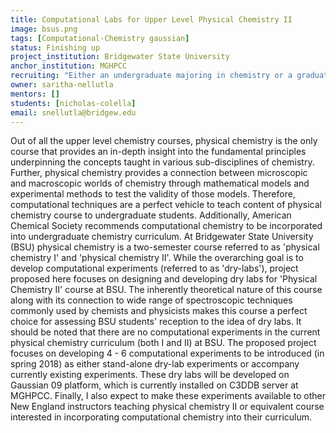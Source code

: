 ```yaml
---
title: Computational Labs for Upper Level Physical Chemistry II
image: bsus.png
tags: [Computational-Chemistry gaussian]
status: Finishing up
project_institution: Bridgewater State University
anchor_institution: MGHPCC
recruiting: "Either an undergraduate majoring in chemistry or a graduate student with chemistry as a field of study can do the project. Following qualifications are highly desirable: (a) If undergraduate student, has taken physical chemistry courses; (b) knowledge of computational modeling, preferably in chemistry; (c) experience with Gaussian computational software; (d) experience with unix/linux OS."
owner: saritha-nellutla
mentors: []
students: [nicholas-colella]
email: snellutla@bridgew.edu
---
```


Out of all the upper level chemistry courses, physical chemistry is the only course that provides an in-depth insight into the fundamental principles underpinning the concepts taught in various sub-disciplines of chemistry. Further, physical chemistry provides a connection between microscopic and macroscopic worlds of chemistry through mathematical models and experimental methods to test the validity of those models. Therefore, computational techniques are a perfect vehicle to teach content of physical chemistry course to undergraduate students. Additionally, American Chemical Society recommends computational chemistry to be incorporated into undergraduate chemistry curriculum. At Bridgewater State University (BSU) physical chemistry is a two-semester course referred to as 'physical chemistry I' and 'physical chemistry II'. While the overarching goal is to develop computational experiments (referred to as 'dry-labs'), project proposed here focuses on designing and developing dry labs for 'Physical Chemistry II' course at BSU. The inherently theoretical nature of this course along with its connection to wide range of spectroscopic techniques commonly used by chemists and physicists makes this course a perfect choice for assessing BSU students' reception to the idea of dry labs. It should be noted that there are no computational experiments in the current physical chemistry curriculum (both I and II) at BSU. The proposed project focuses on developing 4 - 6 computational experiments to be introduced (in spring 2018) as either stand-alone dry-lab experiments or accompany currently existing experiments. These dry labs will be developed on Gaussian 09 platform, which is currently installed on C3DDB server at MGHPCC. Finally, I also expect to make these experiments available to other New England instructors teaching physical chemistry II or equivalent course interested in incorporating computational chemistry into their curriculum.

